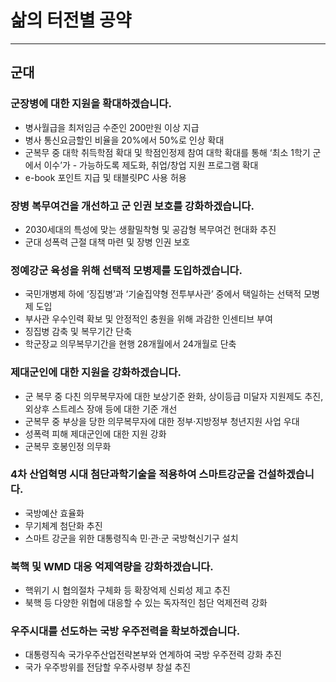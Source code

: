 # 삶의 터전별 공약
---
## 군대

### 군장병에 대한 지원을 확대하겠습니다.
- 병사월급을 최저임금 수준인 200만원 이상 지급
- 병사 통신요금할인 비율을 20%에서 50%로 인상 확대
- 군복무 중 대학 취득학점 확대 및 학점인정제 참여 대학 확대를 통해 ‘최소 1학기 군에서 이수’가 - 가능하도록 제도화, 취업/창업 지원 프로그램 확대
- e-book 포인트 지급 및 태블릿PC 사용 허용

### 장병 복무여건을 개선하고 군 인권 보호를 강화하겠습니다.
- 2030세대의 특성에 맞는 생활밀착형 및 공감형 복무여건 현대화 추진
- 군대 성폭력 근절 대책 마련 및 장병 인권 보호

### 정예강군 육성을 위해 선택적 모병제를 도입하겠습니다.
- 국민개병제 하에 ‘징집병’과 ‘기술집약형 전투부사관’ 중에서 택일하는 선택적 모병제 도입
- 부사관 우수인력 확보 및 안정적인 충원을 위해 과감한 인센티브 부여
- 징집병 감축 및 복무기간 단축
- 학군장교 의무복무기간을 현행 28개월에서 24개월로 단축

### 제대군인에 대한 지원을 강화하겠습니다.
- 군 복무 중 다친 의무복무자에 대한 보상기준 완화, 상이등급 미달자 지원제도 추진, 외상후 스트레스 장애 등에 대한 기준 개선
- 군복무 중 부상을 당한 의무복무자에 대한 정부·지방정부 청년지원 사업 우대
- 성폭력 피해 제대군인에 대한 지원 강화
- 군복무 호봉인정 의무화

### 4차 산업혁명 시대 첨단과학기술을 적용하여 스마트강군을 건설하겠습니다.
- 국방예산 효율화
- 무기체계 첨단화 추진
- 스마트 강군을 위한 대통령직속 민·관·군 국방혁신기구 설치

### 북핵 및 WMD 대응 억제역량을 강화하겠습니다.
- 핵위기 시 협의절차 구체화 등 확장억제 신뢰성 제고 추진
- 북핵 등 다양한 위협에 대응할 수 있는 독자적인 첨단 억제전력 강화

### 우주시대를 선도하는 국방 우주전력을 확보하겠습니다.
- 대통령직속 국가우주산업전략본부와 연계하여 국방 우주전력 강화 추진
- 국가 우주방위를 전담할 우주사령부 창설 추진